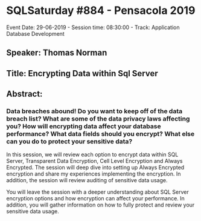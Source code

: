 # SQLSaturday #884 - Pensacola 2019
Event Date: 29-06-2019 - Session time: 08:30:00 - Track: Application  Database Development
## Speaker: Thomas Norman
## Title: Encrypting Data within Sql Server
## Abstract:
### Data breaches abound! Do you want to keep off of the data breach list? What are some of the data privacy laws affecting you? How will encrypting data affect your database performance? What data fields should you encrypt?  What else can you do to protect your sensitive data?

In this session, we will review each option to encrypt data within SQL Server, Transparent Data Encryption, Cell Level Encryption and Always Encrypted. The session will deep dive into setting up Always Encrypted encryption and share my experiences implementing the encryption. In addition, the session will review auditing of sensitive data usage.  

You will leave the session with a deeper understanding about SQL Server encryption options and how encryption can affect your performance.  In addition, you will gather information on how to fully protect and review your sensitive data usage.
